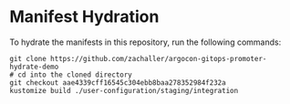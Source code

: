 # Manifest Hydration

To hydrate the manifests in this repository, run the following commands:

```shell
git clone https://github.com/zachaller/argocon-gitops-promoter-hydrate-demo
# cd into the cloned directory
git checkout aae4339cff16545c304ebb8baa278352984f232a
kustomize build ./user-configuration/staging/integration
```
